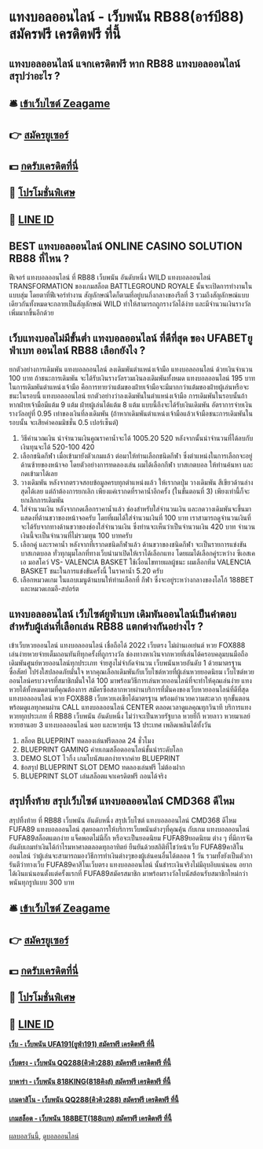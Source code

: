 # แทงบอลออนไลน์ - เว็บพนัน RB88(อาร์บี88) สมัครฟรี เครดิตฟรี ที่นี้
## แทงบอลออนไลน์ แจกเครดิตฟรี หาก RB88 แทงบอลออนไลน์ สรุปว่าอะไร ?

## 🛎 [เข้าเว็บไซต์ Zeagame](https://bit.ly/3SdLNi2)
## 👉 [สมัครยูเซอร์](https://bit.ly/3SdLNi2)
## 💵 [กดรับเครดิตที่นี่](https://bit.ly/3dyRKHj)
## 👑 [โปรโมชั่นพิเศษ](https://bit.ly/3dyRKHj)
## 📱 [LINE ID](https://bit.ly/3dyRKHj)

## BEST แทงบอลออนไลน์ ONLINE CASINO SOLUTION RB88 ที่ไหน ?
ฟีเจอร์ แทงบอลออนไลน์ ที่ RB88 เว็บพนัน อันดับหนึ่ง WILD แทงบอลออนไลน์ TRANSFORMATION ของเกมสล็อต BATTLEGROUND ROYALE นั้นจะเปิดการทำงานในแบบสุ่ม โดยตาที่ฟีเจอร์ทำงาน สัญลักษณ์ใดก็ตามที่อยู่บนกึ่งกลางของรีลที่ 3 รวมถึงสัญลักษณ์แบบเดียวกันทั้งหมดจะกลายเป็นสัญลักษณ์ WILD ทำให้สามารถถูกรางวัลได้ง่าย และมีจำนวนเงินรางวัลเพิ่มมากขึ้นอีกด้วย

## เว็บแทงบอลไม่มีขั้นต่ำ แทงบอลออนไลน์ ที่ดีที่สุด ของ UFABETยูฟ่าเบท ออนไลน์ RB88 เลือกยังไง ?
ยกตัวอย่างการเดิมพัน แทงบอลออนไลน์ ลงเดิมพันตำแหน่งเจ้ามือ แทงบอลออนไลน์ ด้วยเงินจำนวน 100 บาท ถ้าชนะการเดิมพัน จะได้รับเงินรางวัลรวมเงินลงเดิมพันทั้งหมด แทงบอลออนไลน์ 195 บาท
ในการเดิมพันตำแหน่งเจ้ามือ คือการทายว่าแต้มของฝ่ายเจ้ามือจะมีมากกว่าแต้มของฝ่ายผู้เล่นหรือจะชนะในรอบนี้ แทงบอลออนไลน์ ยกตัวอย่างว่าลงเดิมพันในตำแหน่งเจ้ามือ การเดิมพันในรอบนั้นถ้าหากฝ่ายเจ้ามือมีแต้ม 9 แต้ม ฝ่ายผู้เล่นได้แต้ม 8 แต้ม แบบนี้ถึงจะได้รับเงินเดิมพัน อัตราการจ่ายเงินรางวัลอยู่ที่ 0.95 เท่าของเงินที่ลงเดิมพัน (ถ้าหากเดิมพันตำแหน่งเจ้ามือแล้วเจ้ามือชนะการเดิมพันในรอบนั้น จะเสียค่าคอมมิชชั่น 0.5 เปอร์เซ็นต์)
1. วิธีคำนวณเงิน นำจำนวนเงินคูณราคาน้ำจะได้ 1005.20 520 หลังจากนั้นนำจำนวนที่ได้ลบกับเงินทุนจะได้ 520-100 420
2. เลือกชนิดกีฬา เมื่อเข้ามายังตัวเกมแล้ว ต่อมาให้ท่านเลือกชนิดกีฬา ซึ่งตำแหน่งในการเลือกจะอยู่ด้านซ้ายของหน้าจอ โดยตัวอย่างการทดลองเล่น ผมได้เลือกกีฬา บาสเกตบอล ให้ท่านค้นหา และกดเข้ามาได้เลย
3. วางเดิมพัน หลังจากตรวจสอบข้อมูลครบทุกตำแหน่งแล้ว ให้เรากดปุ่ม วางเดิมพัน สีเขียวด้านล่างสุดได้เลย แต่ถ้าต้องการยกเลิก เพียงแค่เรากดที่ราคาน้ำอีกครั้ง (ในขั้นตอนที่ 3) เพียงเท่านี้ก็จะยกเลิกการเดิมพัน
4. ใส่จำนวนเงิน หลังจากกดเลือกราคาน้ำแล้ว ช่องสำหรับใส่จำนวนเงิน และกดวางเดิมพันจะขึ้นมาแสดงที่ด้านขวาของหน้าจอครับ โดยที่ผมได้ใส่จำนวนเงินที่ 100 บาท เราสามารถดูจำนวนเงินที่จะได้รับจากทางด้านขวาของช่องใส่จำนวนเงิน ซึ่งท่านจะเห็นว่าเป็นจำนวนเงิน 420 บาท จำนวนเงินนี้จะเป็นจำนวนที่ไม่รวมทุน 100 บาทครับ
5. เลือกคู่ และราคาน้ำ หลังจากที่เรากดชนิดกีฬาแล้ว ด้านขวาของชนิดกีฬา จะเป็นรายการแข่งขันบาสเกตบอล ทั่วทุกมุมโลกที่ทางเว็บนำมาเปิดให้เราได้เลือกแทง โดยผมได้เลือกคู่ระหว่าง ซีเอสเคเอ มอสโคว์ VS- VALENCIA BASKET ใช้เงื่อนไขทายผลผู้ชนะ ผมเลือกทีม VALENCIA BASKET ชนะในการแข่งขันครั้งนี้ ในราคาน้ำ 5.20 ครับ
6. เลือกหมวดเกม ในแถบเมนูด้านบนให้ท่านเลือกที่ กีฬา ซึ่งจะอยู่ระหว่างกลางของโลโก้ 188BET และหมวดเกมอี-สปอร์ต

## แทงบอลออนไลน์ เว็บไซต์ยูฟ่าเบท เดิมพันออนไลน์เป็นคำตอบสำหรับผู้เล่นที่เลือกเล่น RB88 แตกต่างกันอย่างไร ?
เข้าเว็บหวยออนไลน์ แทงบอลออนไลน์ เชื่อถือได้ 2022 เว็บตรง ไม่ผ่านเอเย่นต์ หวย FOX888 เล่นง่ายหวยจ่ายเต็มถอนทันทีทุกครั้งที่ถูกรางวัล ช่องทางหาเงินจากหวยที่เล่นได้ครอบคลุมบนมือถือ เดิมพันศูนย์หวยออนไลน์ทุกประเภท จ่ายสูงไม่จำกัดจำนวน เว็บพนันหวยอันดับ 1 ด้วยมาตรฐาน ซื่อสัตย์ โปร่งใสปลอดภัยมั่นใจ หากคุณเลือกเดิมพันกับเว็บไซต์หวยที่ผู้เล่นหวยยอดนิยม เว็บไซต์หวยออนไลน์ครบวงจรที่สมาชิกมั่นใจได้ 100 มาพร้อมวิธีการเล่นหวยออนไลน์ที่จะทำให้คุณเล่นง่าย แทงหวยได้ทั้งหมดตามที่คุณต้องการ สมัครซื้อสลากหวยผ่านบริการที่มั่นคงของเว็บหวยออนไลน์ที่ดีที่สุด แทงบอลออนไลน์ หวย FOX888 เว็บหวยเอเชียได้มาตรฐาน พร้อมอำนวยความสะดวก ทุกขั้นตอนพร้อมดูแลทุกคนผ่าน CALL แทงบอลออนไลน์ CENTER ตลอดเวลาดูแลคุณทุกวินาที บริการแทงหวยทุกประเภท ที่ RB88 เว็บพนัน อันดับหนึ่ง ไม่ว่าจะเป็นหวยรัฐบาล หวยยี่กี หวยลาว หวยมาเลย์ หวยฮานอย 3 แทงบอลออนไลน์ นอย และหวยหุ้น 13 ประเทศ เพลิดเพลินได้ทั้งวัน
1. สล็อต BLUEPRINT ทดลองเล่นฟรีตลอด 24 ชั่วโมง
2. BLUEPRINT GAMING ค่ายเกมสล็อตออนไลน์ชั้นนำระดับโลก
3. DEMO SLOT ไวกิ้ง เกมโบนัสแตกง่ายจากค่าย BLUEPRINT
4. ข้อสรุป BLUEPRINT SLOT DEMO ทดลองเล่นฟรี ไม่ต้องฝาก
5. BLUEPRINT SLOT เล่นสล็อตแจกเครดิตฟรี ถอนได้จริง

## สรุปทิ้งท้าย สรุปเว็บไซต์ แทงบอลออนไลน์ CMD368 ดีไหม
สรุปทิ้งท้าย ที่ RB88 เว็บพนัน อันดับหนึ่ง สรุปเว็บไซต์ แทงบอลออนไลน์ CMD368 ดีไหม FUFA89 แทงบอลออนไลน์ สุดยอดการให้บริการเว็บพนันต่างๆที่คุณคุ้น กับเกม แทงบอลออนไลน์ FUFA89สล็อตแตกง่าย แจ็คพอตไม่มีกั๊ก หรือจะเป็นยอดนิยม FUFA89ยอดนิยม ต่าง ๆ ที่มีการจัดอันดับเกมทำเงินได้กำไรมหาศาลตลอดทุกอาทิตย์ ยืนยันด้วยสถิติที่โชว์หน้าเว็บ FUFA89คาสิโนออนไลน์ ว่าผู้เล่นจะสามารถมองวิธีการทำเงินต่างๆของผู้เล่นคนอื่นได้ตลอด 1 วัน รวมทั้งยังเป็นตัวการันตีว่าทางเว็บ FUFA89คาสิโนเว็บตรง แทงบอลออนไลน์ นั้นชำระเงินจริงไม่มีอุบอิบแน่นอน อยากได้เงินแน่นอนตั้งแต่ครั้งแรกที่ FUFA89สมัครสมาชิก มาพร้อมรางวัลโบนัสต้อนรับสมาชิกใหม่กว่า พนันทุกรูปแบบ 300 บาท

## 🛎 [เข้าเว็บไซต์ Zeagame](https://bit.ly/3SdLNi2)
## 👉 [สมัครยูเซอร์](https://bit.ly/3SdLNi2)
## 💵 [กดรับเครดิตที่นี่](https://bit.ly/3dyRKHj)
## 👑 [โปรโมชั่นพิเศษ](https://bit.ly/3dyRKHj)
## 📱 [LINE ID](https://bit.ly/3dyRKHj)

#### [เว็บ - เว็บพนัน UFA191(ยูฟ่า191) สมัครฟรี เครดิตฟรี ที่นี้](https://atom.io/themes/เว็บ%20-%20เว็บพนัน%20ufa191(ยูฟ่า191)%20สมัครฟรี%20เครดิตฟรี%20ที่นี้)
#### [เว็บตรง - เว็บพนัน QQ288(คิวคิว288) สมัครฟรี เครดิตฟรี ที่นี้](https://atom.io/themes/เว็บตรง%20-%20เว็บพนัน%20qq288(คิวคิว288)%20สมัครฟรี%20เครดิตฟรี%20ที่นี้)
#### [บาคาร่า - เว็บพนัน 818KING(818คิงส์) สมัครฟรี เครดิตฟรี ที่นี้](https://atom.io/themes/บาคาร่า%20-%20เว็บพนัน%20818king(818คิงส์)%20สมัครฟรี%20เครดิตฟรี%20ที่นี้)
#### [เกมคาสิโน - เว็บพนัน QQ288(คิวคิว288) สมัครฟรี เครดิตฟรี ที่นี้](https://atom.io/themes/เกมคาสิโน%20-%20เว็บพนัน%20qq288(คิวคิว288)%20สมัครฟรี%20เครดิตฟรี%20ที่นี้)
#### [เกมสล็อต - เว็บพนัน 188BET(188เบท) สมัครฟรี เครดิตฟรี ที่นี้](https://atom.io/themes/เกมสล็อต%20-%20เว็บพนัน%20188bet(188เบท)%20สมัครฟรี%20เครดิตฟรี%20ที่นี้)

[ผลบอลวันนี้](https://siamsport.tv "ผลบอลวันนี้"), [ดูบอลออนไลน์](https://siamsport.tv/ดูบอลสด "ดูบอลออนไลน์")